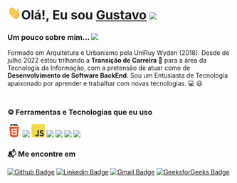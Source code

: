 <h1> <img src="https://raw.githubusercontent.com/ABSphreak/ABSphreak/master/gifs/Hi.gif" height="30px">Olá!, Eu sou <a href="https://github.com/devgustavosantiago">Gustavo</a> <img height="30px" src="https://emojis.slackmojis.com/emojis/images/1531849430/4246/blob-sunglasses.gif?1531849430"></h1>
</h1>

### Um pouco sobre mim...  <img src="https://media.giphy.com/media/VgCDAzcKvsR6OM0uWg/giphy.gif" width="50"> 
Formado em Arquitetura e Urbanismo pela UniRuy Wyden (2018). Desde de julho 2022 estou trilhando a **Transição de Carreira** 🚀 para a área da Tecnologia da Informação, com a pretensão de atuar como de **Desenvolvimento de Software BackEnd**. Sou um Entusiasta de Tecnologia apaixonado por aprender e trabalhar com novas tecnologias. 💻 😃 <br/><br/>

### ⚙️ Ferramentas e Tecnologias que eu uso
<code><img height="30" src="https://raw.githubusercontent.com/github/explore/80688e429a7d4ef2fca1e82350fe8e3517d3494d/topics/html/html.png"></code>
<code><img height="30" src="https://avatars1.githubusercontent.com/u/1517864?s=200&v=4"></code>
<code><img height="30" src="https://raw.githubusercontent.com/github/explore/80688e429a7d4ef2fca1e82350fe8e3517d3494d/topics/javascript/javascript.png"></code>
<code><img height="30" src="https://raw.githubusercontent.com/ghaschel/vscode-angular-html/master/assets/angular-html.png"></code>
<code><img height="30" src="https://avatars3.githubusercontent.com/u/9950313?s=200&v=4"></code>
<code><img height="30" src=https://raw.githubusercontent.com/jmnote/z-icons/master/svg/java.svg></code>
<code><img height="30" src="https://avatars3.githubusercontent.com/u/18133?s=200&v=4"></code>

### 📬 Me encontre em
[![Github Badge](http://img.shields.io/badge/-Github-black?style=flat-square&logo=github&link=https://github.com/devgustavosantiago)](https://github.com/devgustavosantiago) 
[![Linkedin Badge](https://img.shields.io/badge/-LinkedIn-blue?style=flat-square&logo=Linkedin&logoColor=white&link=https://www.linkedin.com/in/gustavo-santiago-0b9b83166/)](https://www.linkedin.com/in/gustavo-santiago-0b9b83166)
[![Gmail Badge](https://img.shields.io/badge/-Gmail-d14836?style=flat-square&logo=Gmail&logoColor=white&link=mailto:defcon.sentinal95@gmail.com)](mailto:defcon.sentinal95@gmail.com)
[![GeeksforGeeks Badge](https://img.shields.io/badge/-GeeksforGeeks-0F9D58?style=flat-square&logo=GeeksforGeeks&logoColor=white&link=https://auth.geeksforgeeks.org/user/hemanthkollipara/articles)](https://auth.geeksforgeeks.org/user/hemanthkollipara/articles)
